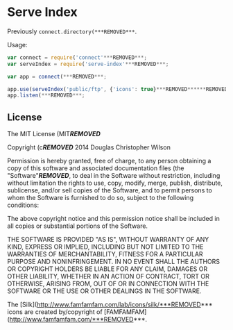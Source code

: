 # Serve Index

Previously `connect.directory(***REMOVED***`.

Usage:

```js
var connect = require('connect'***REMOVED***;
var serveIndex = require('serve-index'***REMOVED***;

var app = connect(***REMOVED***;

app.use(serveIndex('public/ftp', {'icons': true}***REMOVED******REMOVED***;
app.listen(***REMOVED***;
```

## License

The MIT License (MIT***REMOVED***

Copyright (c***REMOVED*** 2014 Douglas Christopher Wilson

Permission is hereby granted, free of charge, to any person obtaining a copy
of this software and associated documentation files (the "Software"***REMOVED***, to deal
in the Software without restriction, including without limitation the rights
to use, copy, modify, merge, publish, distribute, sublicense, and/or sell
copies of the Software, and to permit persons to whom the Software is
furnished to do so, subject to the following conditions:

The above copyright notice and this permission notice shall be included in
all copies or substantial portions of the Software.

THE SOFTWARE IS PROVIDED "AS IS", WITHOUT WARRANTY OF ANY KIND, EXPRESS OR
IMPLIED, INCLUDING BUT NOT LIMITED TO THE WARRANTIES OF MERCHANTABILITY,
FITNESS FOR A PARTICULAR PURPOSE AND NONINFRINGEMENT. IN NO EVENT SHALL THE
AUTHORS OR COPYRIGHT HOLDERS BE LIABLE FOR ANY CLAIM, DAMAGES OR OTHER
LIABILITY, WHETHER IN AN ACTION OF CONTRACT, TORT OR OTHERWISE, ARISING FROM,
OUT OF OR IN CONNECTION WITH THE SOFTWARE OR THE USE OR OTHER DEALINGS IN
THE SOFTWARE.

The [Silk](http://www.famfamfam.com/lab/icons/silk/***REMOVED*** icons are created
by/copyright of [FAMFAMFAM](http://www.famfamfam.com/***REMOVED***.
